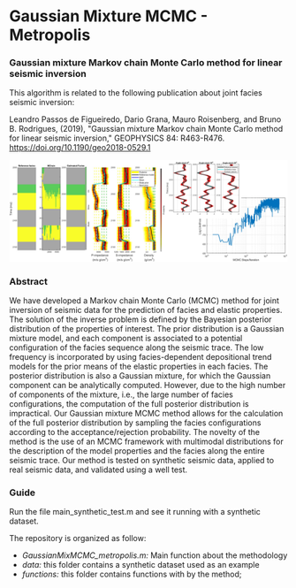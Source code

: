 # Gaussian Mixture MCMC - Metropolis

### Gaussian mixture Markov chain Monte Carlo method for linear seismic inversion ###

This algorithm is related to the following publication about joint facies seismic inversion: 

Leandro Passos de Figueiredo, Dario Grana, Mauro Roisenberg, and Bruno B. Rodrigues, (2019), "Gaussian mixture Markov chain Monte Carlo method for linear seismic inversion," GEOPHYSICS 84: R463-R476.
https://doi.org/10.1190/geo2018-0529.1

![Example of the method outputs](git_figure.jpg)


### Abstract ###

We have developed a Markov chain Monte Carlo (MCMC) method for joint inversion of seismic data for the prediction of facies and elastic properties. The solution of the inverse problem is defined by the Bayesian posterior distribution of the properties of interest. The prior distribution is a Gaussian mixture model, and each component is associated to a potential configuration of the facies sequence along the seismic trace. The low frequency is incorporated by using facies-dependent depositional trend models for the prior means of the elastic properties in each facies. The posterior distribution is also a Gaussian mixture, for which the Gaussian component can be analytically computed. However, due to the high number of components of the mixture, i.e., the large number of facies configurations, the computation of the full posterior distribution is impractical. Our Gaussian mixture MCMC method allows for the calculation of the full posterior distribution by sampling the facies configurations according to the acceptance/rejection probability. The novelty of the method is the use of an MCMC framework with multimodal distributions for the description of the model properties and the facies along the entire seismic trace. Our method is tested on synthetic seismic data, applied to real seismic data, and validated using a well test.


### Guide ###

Run the file main_synthetic_test.m and see it running with a synthetic dataset.

The repository is organized as follow:

- *GaussianMixMCMC_metropolis.m:* Main function about the methodology 
- *data:* this folder contains a synthetic dataset used as an example
- *functions:* this folder contains functions with by the method;


